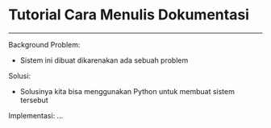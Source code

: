 # Tutorial Cara Menulis Dokumentasi
---

Background Problem:
- Sistem ini dibuat dikarenakan ada sebuah problem

Solusi:
- Solusinya kita bisa menggunakan Python untuk membuat sistem tersebut

Implementasi:
...
